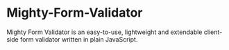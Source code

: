 # Mighty-Form-Validator
Mighty Form Validator is an easy-to-use, lightweight and extendable client-side form validator written in plain JavaScript.
